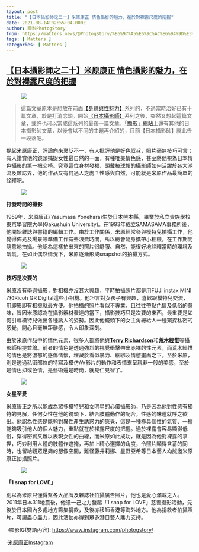```yaml
---
layout: post
title: "【日本攝影師之二十】米原康正 情色攝影的魅力，在於對裸露尺度的把握"
date: 2021-08-14T02:55:04.000Z
author: 顯影PhotogStory
from: https://matters.news/@PhotogStory/%E6%97%A5%E6%9C%AC%E6%94%9D%E5%BD%B1%E5%B8%AB%E4%B9%8B%E4%BA%8C%E5%8D%81-%E7%B1%B3%E5%8E%9F%E5%BA%B7%E6%AD%A3-%E6%83%85%E8%89%B2%E6%94%9D%E5%BD%B1%E7%9A%84%E9%AD%85%E5%8A%9B-%E5%9C%A8%E6%96%BC%E5%B0%8D%E8%A3%B8%E9%9C%B2%E5%B0%BA%E5%BA%A6%E7%9A%84%E6%8A%8A%E6%8F%A1-bafyreigefnm7b2zyvbqs2rbxa7feehhguew4pmljbgd7nrv57hkb6smppu
tags: [ Matters ]
categories: [ Matters ]
---
```

<!--1628909704000-->
[【日本攝影師之二十】米原康正 情色攝影的魅力，在於對裸露尺度的把握](https://matters.news/@PhotogStory/%E6%97%A5%E6%9C%AC%E6%94%9D%E5%BD%B1%E5%B8%AB%E4%B9%8B%E4%BA%8C%E5%8D%81-%E7%B1%B3%E5%8E%9F%E5%BA%B7%E6%AD%A3-%E6%83%85%E8%89%B2%E6%94%9D%E5%BD%B1%E7%9A%84%E9%AD%85%E5%8A%9B-%E5%9C%A8%E6%96%BC%E5%B0%8D%E8%A3%B8%E9%9C%B2%E5%B0%BA%E5%BA%A6%E7%9A%84%E6%8A%8A%E6%8F%A1-bafyreigefnm7b2zyvbqs2rbxa7feehhguew4pmljbgd7nrv57hkb6smppu)
------

<div>
<figure class="image"><img src="https://assets.matters.news/embed/2b99368c-49ee-48ef-a7ab-0140d30d7996.jpeg" data-asset-id="2b99368c-49ee-48ef-a7ab-0140d30d7996" referrerpolicy="no-referrer"><figcaption><span></span></figcaption></figure><blockquote>這篇文章原本是想放在前面<a href="https://matters.news/@PhotogStory/%E8%BA%AB%E9%AB%94%E8%88%87%E6%80%A7%E9%AD%85%E5%8A%9B%E4%B9%8B%E5%8D%81-%E8%BF%B7%E4%BD%A0%E8%A3%99%E8%88%87%E9%95%B7%E8%A5%AA%E4%B9%8B%E9%96%93%E7%9A%84-%E7%B5%95%E5%B0%8D%E9%A0%98%E5%9F%9F-%E9%9D%92%E5%B1%B1%E8%A3%95%E4%BC%81%E7%9A%84%E5%B0%91%E5%A5%B3%E5%88%B6%E6%9C%8D%E6%83%85%E6%84%8F%E7%B5%90-bafyreichknuol37hqotfod7ymomw5xpn2c22jmbkrdrkwjxioyhtlcdsgq" target="_blank">【身體與性魅力】</a>系列的，不過當時洽好已有十篇文章，於是打消念頭。開始<a href="https://matters.news/@PhotogStory/%E6%97%A5%E6%9C%AC%E6%94%9D%E5%BD%B1%E5%B8%AB%E4%B9%8B%E4%B8%80-%E5%90%89%E8%A1%8C%E8%80%95%E5%B9%B3-%E5%85%AC%E5%9C%92-%E5%81%B7%E7%AA%BA%E9%87%8E%E6%88%B0-%E7%85%A7%E7%94%B0%E9%9B%9E-bafyreif7dw7cluvvvgecxm2wnek5gwhp3t2hylpmh7zz4meuwvc744qsnm" target="_blank">【日本攝影師】</a>系列之後，突然又想起這篇文章，或許也可以當成這系列的最後一篇文章。<a href="https://photogstory.com/" target="_blank">「顯影」網站</a>上還有其他的日本攝影師文章，以後會以不同的主題再介紹的，目前【日本攝影師】就此告一段落吧。</blockquote><p>提起米原康正，評論向來褒貶不一，有人批評他是好色叔叔，照片毫無技巧可言；有人讚賞他的鏡頭捕捉女性最自然的一面，有種唯美情色感，甚至將他視為日本情色攝影的第一把交椅。究竟這位身材發福、頭戴棒球帽的攝影師如何活躍於各大潮流及雜誌界，他的作品又有何過人之處？性感與自然，可能就是米原作品最簡單的詮釋吧。</p><figure class="image"><img src="https://assets.matters.news/embed/8e5563e3-bea0-45e3-b108-cb01a9a4ff6a.jpeg" data-asset-id="8e5563e3-bea0-45e3-b108-cb01a9a4ff6a" referrerpolicy="no-referrer"><figcaption><span></span></figcaption></figure><p><strong>打發時間的攝影</strong></p><p>1959年，米原康正(Yasumasa Yonehara)生於日本熊本縣，畢業於私立貴族學校東京學習院大學(Gakushuin University)。在1993年成立SAMASAMA事務所後，他開始雜誌與書籍的編輯工作。由於工作關係，米原經常參與模特兒拍攝工作，他覺得佈光及場景等準備工作有些浪費時間，所以總會隨身攜帶小相機，在工作期間隨意地拍攝。他認為這樣拍出來的照片很舒服、自然，能很好地詮釋當時的環境及氣氛。在如此偶然情況下，米原逐漸形成snapshot的拍攝方式。</p><figure class="image"><img src="https://assets.matters.news/embed/a1cd5f64-a69a-452f-9248-ff13e3c5df58.jpeg" data-asset-id="a1cd5f64-a69a-452f-9248-ff13e3c5df58" referrerpolicy="no-referrer"><figcaption><span></span></figcaption></figure><p><strong>技巧是次要的</strong></p><p>米原沒有學過攝影，對相機亦沒甚大興趣，平時拍攝照片都是用FUJI instax MINI 7和Ricoh GR Digital這些小相機。他坦言對女孩子有興趣，喜歡跟模特兒交流，用即影即有相機就最方便。他拍攝的照片看似不專業，且往往帶點色情及低俗的意味，皆因米原認為在攝影器材發達的當下，攝影技巧只是次要的東西，最重要是如何引導模特兒做出各種誘人的姿勢。因此他鏡頭下的女主角總給人一種窺探私密的感覺，開心且毫無距離感，令人印象深刻。</p><p>由於米原作品中的情色元素，很多人都將他與<a href="https://matters.news/@PhotogStory/%E8%BA%AB%E9%AB%94%E8%88%87%E6%80%A7%E9%AD%85%E5%8A%9B%E4%B9%8B%E5%85%AB-%E6%99%82%E5%B0%9A%E6%94%9D%E5%BD%B1%E7%95%8C%E7%9A%84%E5%A3%9E%E5%AD%A9%E5%AD%90terry-richardson-%E5%BE%9Eporn-chic%E5%88%B0%E6%80%A7%E9%86%9C%E8%81%9E-bafyreifiqj3vj2vnfj4rhgmsrabdqxyewjjf3c2q3xxzuobigwhldvmak4" target="_blank"><strong>Terry Richardson</strong></a>和<a href="https://matters.news/@PhotogStory/%E6%97%A5%E6%9C%AC%E6%94%9D%E5%BD%B1%E5%B8%AB%E4%B9%8B%E5%85%AD-%E8%8D%92%E6%9C%A8%E7%B6%93%E6%83%9F-%E8%8A%B1%E6%9B%B2-%E6%9E%AF%E8%90%8E%E4%B9%8B%E5%89%8D%E6%98%AF%E6%9C%80%E7%BE%8E%E7%9A%84-bafyreieiib7fcwgyria7tgpn44spkgt5ffaulkrufkbma3vsfsolotdf4u" target="_blank"><strong>荒木經惟</strong></a>等攝影師相提並論。前者的情色是透過強烈的視覺衝擊帶出赤裸的性元素，而荒木經惟的情色是將濃郁的感傷情懷，埋藏於看似暴力、綑綁及情慾畫面之下。至於米原，則是透過私密部位的特寫及模仿AV影片的動作和表情來呈現非一般的美感，至於是情色抑或色情，是藝術還是時尚，就見仁見智了。</p><figure class="image"><img src="https://assets.matters.news/embed/5bbedf36-8fb2-4880-a26a-6a28869fc0cd.jpeg" data-asset-id="5bbedf36-8fb2-4880-a26a-6a28869fc0cd" referrerpolicy="no-referrer"><figcaption><span></span></figcaption></figure><p><strong>女星至愛</strong></p><p>米原康正之所以能成為眾多模特兒和女明星的心儀攝影師，乃是因為他對性感有獨特的見解，任何女性在他的鏡頭下，結合肢體動作的配合，性感的味道就呼之欲出。他認為性感是能夠對異性產生誘惑力的感覺，這是一種極具個性的氣質、一種能夠吸引他人的個人魅力，重點就在於裸露尺度的把握。過於裸露會容易顯得低俗，穿得密實又難以表現女性的曲線，而米原如此成功，就是因為他對裸露的拿捏，巧妙利用人體的肢體作遮掩，再加上精心選擇的角度，令照片顯得含蓄的同時，也留給觀眾足夠的想像空間，難怪藤井莉娜、星野亞希等日本藝人均誠邀米原康正拍攝照片。</p><figure class="image"><img src="https://assets.matters.news/embed/d8c43bc5-18bf-46f2-b6ae-36f43e5545cd.jpeg" data-asset-id="d8c43bc5-18bf-46f2-b6ae-36f43e5545cd" referrerpolicy="no-referrer"><figcaption><span></span></figcaption></figure><p><strong>「1 snap for LOVE」</strong></p><p>別以為米原只懂得幫各大品牌及雜誌社拍攝廣告照片，他也是愛心滿載之人。2011年日本311地震後，他憑一己之力發起「1 snap for LOVE」慈善攝影活動，先後於日本國內多處地方籌集捐款，及後亦移師香港等海外地方。他為捐款者拍攝照片，可謂盡心盡力，因此活動亦得到眾多港日藝人鼎力支持。</p><p> ·顯影IG(雙語內容): <a href="https://www.instagram.com/photogstory/" target="_blank">https://www.instagram.com/photogstory/</a></p><p>·<a href="https://www.instagram.com/yone69harajuku/" target="_blank">米原康正Instagram</a></p><p><br></p><p><br></p><p><br></p>
</div>
